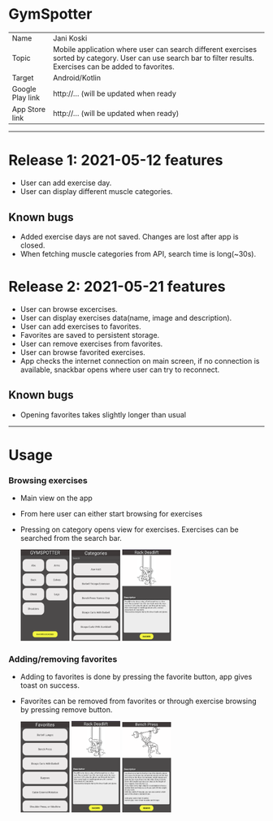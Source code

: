# GymSpotter

|                  |                                                                                                                                                                  |
| ---------------- | ---------------------------------------------------------------------------------------------------------------------------------------------------------------- |
| Name             | Jani Koski                                                                                                                                                       |
| Topic            | Mobile application where user can search different exercises sorted by category. User can use search bar to filter results. Exercises can be added to favorites. |
| Target           | Android/Kotlin                                                                                                                                                   |
| Google Play link | http://… (will be updated when ready                                                                                                                             |
| App Store link   | http://… (will be updated when ready)                                                                                                                            |

---

# Release 1: 2021-05-12 features

- User can add exercise day.
- User can display different muscle categories.

## Known bugs

- Added exercise days are not saved. Changes are lost after app is closed.
- When fetching muscle categories from API, search time is long(~30s).

# Release 2: 2021-05-21 features

- User can browse excercises.
- User can display exercises data(name, image and description).
- User can add exercises to favorites.
- Favorites are saved to persistent storage.
- User can remove exercises from favorites.
- User can browse favorited exercises.
- App checks the internet connection on main screen, if no connection is available, snackbar opens where user can try to reconnect.

## Known bugs

- Opening favorites takes slightly longer than usual

---

# Usage

### Browsing exercises

- Main view on the app
- From here user can either start browsing for exercises
- Pressing on category opens view for exercises. Exercises can be searched from the search bar.

  <img src="./appScreens/mainScreen.png" width="20%"> <img src="./appScreens/categories.png" width="20%"> <img src="./appScreens/exercise.png" width="20%">

### Adding/removing favorites

- Adding to favorites is done by pressing the favorite button, app gives toast on success.
- Favorites can be removed from favorites or through exercise browsing by pressing remove button.

  <img src="./appScreens/favorites.png" width="20%"> <img src="./appScreens/exercise.png" width="20%"> <img src="./appScreens/removeFavorite.png" width="20%">
